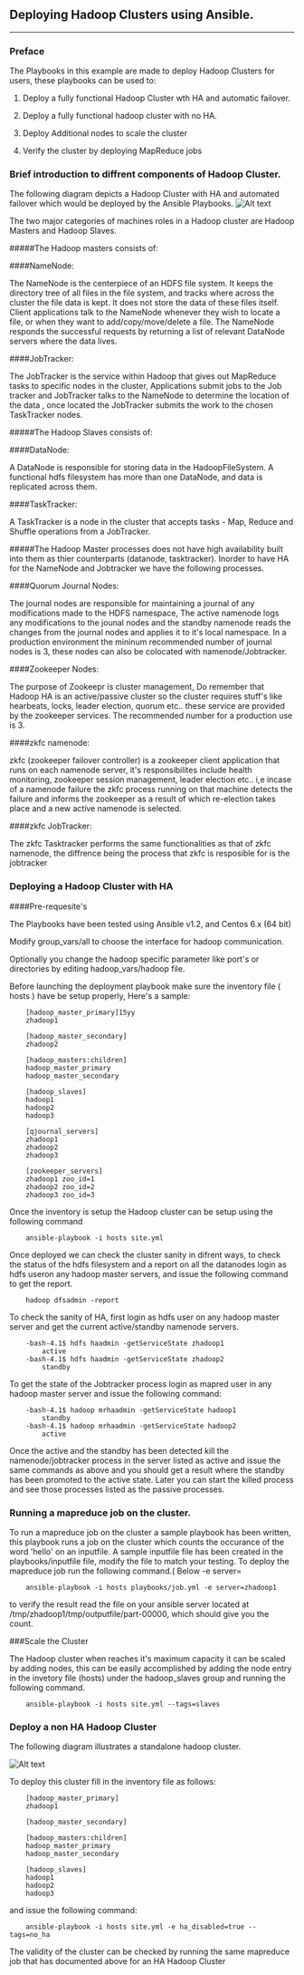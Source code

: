 ## Deploying Hadoop Clusters using Ansible.
-------------------------------------------------- 

### Preface

The Playbooks in this example are  made to deploy Hadoop Clusters for users, these playbooks can be used to:

1) Deploy a fully functional Hadoop Cluster wth HA and automatic failover.

2) Deploy a fully functional hadoop cluster with no HA.

3)  Deploy Additional nodes to scale the cluster

4) Verify the cluster by deploying MapReduce jobs

### Brief introduction to diffrent components of Hadoop Cluster.

The following diagram depicts a Hadoop Cluster with HA and automated failover which would be deployed by the Ansible Playbooks.
![Alt text](/hadoop_ha.png "Hadoop HA")

The two major categories of machines roles in a Hadoop cluster are Hadoop Masters and Hadoop Slaves.

#####The Hadoop masters consists of:
    
####NameNode:      

The NameNode is the centerpiece of an HDFS file system. It keeps the directory tree of all files in the file system, and tracks where across the cluster the file data is kept. It does not store the data of these files itself. Client applications talk to the NameNode whenever they wish to locate a file, or when they want to add/copy/move/delete a file. The NameNode responds the successful requests by returning a list of relevant DataNode servers where the data lives.

####JobTracker:

The JobTracker is the service within Hadoop that gives out MapReduce tasks to specific nodes in the cluster, Applications submit jobs to the Job tracker and JobTracker talks to the NameNode to determine the location of the data , once located the JobTracker submits the work to the chosen TaskTracker nodes.

#####The Hadoop Slaves consists of:

####DataNode:  

A DataNode is responsible for storing data in the HadoopFileSystem. A functional hdfs filesystem has more than one DataNode, and data is replicated across them.

####TaskTracker:  

A TaskTracker is a node in the cluster that accepts tasks - Map, Reduce and Shuffle operations from a JobTracker.


#####The Hadoop Master processes does not have high availability built into them as thier counterparts (datanode, tasktracker). Inorder to have HA for the NameNode and Jobtracker we have the following processes.

####Quorum Journal Nodes:    

The journal nodes are responsible for maintaining a journal of any modifications made to the HDFS namespace, The active namenode logs any modifications to the jounal nodes and the standby namenode reads the changes from the journal nodes and applies it to it's local namespace. In a production environment the mininum recommended number of journal nodes is 3, these nodes can also be colocated with namenode/Jobtracker.

####Zookeeper Nodes:    

The purpose of Zookeepr is cluster management, Do remember that Hadoop HA is an active/passive cluster so the cluster requires stuff's like hearbeats, locks, leader election, quorum etc.. these service are provided by the zookeeper services. The recommended number for a production use is 3.

####zkfc namenode: 

zkfc (zookeeper failover controller) is a zookeeper client application that runs on each namenode server, it's responsibilites include health monitoring, zookeeper session management, leader election etc.. i,e incase of a namenode failure the zkfc process running on that machine detects the failure and informs the zookeeper as a result of which re-election takes place and a new active namenode is selected.

####zkfc JobTracker: 

The zkfc Tasktracker performs the same functionalities as that of zkfc namenode, the diffrence being the process that zkfc is resposible for is the jobtracker 


### Deploying a Hadoop Cluster with HA

####Pre-requesite's

The Playbooks have been tested using Ansible v1.2, and Centos 6.x (64 bit)

Modify group_vars/all to choose the interface for hadoop communication.

Optionally you change the hadoop specific parameter like port's or directories by editing hadoop_vars/hadoop file.

Before launching the deployment playbook make sure the inventory file ( hosts ) have be setup properly, Here's a sample: 

		[hadoop_master_primary]15yy
		zhadoop1

		[hadoop_master_secondary]
		zhadoop2

		[hadoop_masters:children]
		hadoop_master_primary
		hadoop_master_secondary

		[hadoop_slaves]
		hadoop1
		hadoop2
		hadoop3

		[qjournal_servers]
		zhadoop1
		zhadoop2
		zhadoop3

		[zookeeper_servers]
		zhadoop1 zoo_id=1
		zhadoop2 zoo_id=2
		zhadoop3 zoo_id=3 

Once the inventory is setup the Hadoop cluster can be setup using the following command

		ansible-playbook -i hosts site.yml

Once deployed we can check the cluster sanity in difrent ways, to check the status of the hdfs filesystem and a report on all the datanodes login as hdfs useron any hadoop master servers, and issue the following command to get the report.

		hadoop dfsadmin -report

To check the sanity of HA, first login as hdfs user on any hadoop master server and get the current active/standby namenode servers.

		-bash-4.1$ hdfs haadmin -getServiceState zhadoop1
			active
		-bash-4.1$ hdfs haadmin -getServiceState zhadoop2
			standby

To get the state of the Jobtracker process login as mapred user in any hadoop master server and issue the following command:

		-bash-4.1$ hadoop mrhaadmin -getServiceState hadoop1
			standby
		-bash-4.1$ hadoop mrhaadmin -getServiceState hadoop2
			active

Once the active and the standby has been detected kill the namenode/jobtracker process in the server listed as active and issue the same commands as above 
and you should get a result where the standby has been promoted to the active state. Later you can start the killed process and see those processes listed as the passive processes.

### Running a mapreduce job on the cluster.

To run a mapreduce job on the cluster a sample playbook has been written, this playbook runs a job on the cluster which counts the occurance of the word 'hello' on an inputfile. A sample inputfile file has been created in the playbooks/inputfile file, modify the file to match your testing.
To deploy the mapreduce job run the following command.( Below -e server=<any of your hadoop master server> 

		ansible-playbook -i hosts playbooks/job.yml -e server=zhadoop1

to verify the result read the file on your ansible server located at /tmp/zhadoop1/tmp/outputfile/part-00000, which should give you the count.

###Scale the Cluster

The Hadoop cluster when reaches it's maximum capacity it can be scaled by adding nodes, this can be easily accomplished by adding the node entry in the invetory file (hosts) under the hadoop_slaves group and running the following command.

		ansible-playbook -i hosts site.yml --tags=slaves

### Deploy a non HA Hadoop Cluster

The following diagram illustrates a standalone hadoop cluster.

![Alt text](/hadoop_simple.png "Optional title")


To deploy this cluster fill in the inventory file as follows: 

		[hadoop_master_primary]
		zhadoop1

		[hadoop_master_secondary]

		[hadoop_masters:children]
		hadoop_master_primary
		hadoop_master_secondary

		[hadoop_slaves]
		hadoop1
		hadoop2
		hadoop3

and issue the following command:

		ansible-playbook -i hosts site.yml -e ha_disabled=true --tags=no_ha

The validity of the cluster can be checked by running the same mapreduce job that has documented above for an HA Hadoop Cluster
